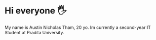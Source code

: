 # Hi everyone 🖐️

My name is Austin Nicholas Tham, 20 yo. Im currently a second-year IT Student at Pradita University.
